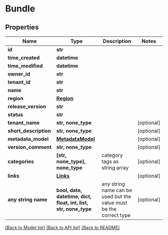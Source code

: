 # Bundle


## Properties
Name | Type | Description | Notes
------------ | ------------- | ------------- | -------------
**id** | **str** |  | 
**time_created** | **datetime** |  | 
**time_modified** | **datetime** |  | 
**owner_id** | **str** |  | 
**tenant_id** | **str** |  | 
**name** | **str** |  | 
**region** | [**Region**](Region.md) |  | 
**release_version** | **str** |  | 
**status** | **str** |  | 
**tenant_name** | **str, none_type** |  | [optional] 
**short_description** | **str, none_type** |  | [optional] 
**metadata_model** | [**MetadataModel**](MetadataModel.md) |  | [optional] 
**version_comment** | **str, none_type** |  | [optional] 
**categories** | **[str, none_type], none_type** | category tags as string array | [optional] 
**links** | [**Links**](Links.md) |  | [optional] 
**any string name** | **bool, date, datetime, dict, float, int, list, str, none_type** | any string name can be used but the value must be the correct type | [optional]

[[Back to Model list]](../README.md#documentation-for-models) [[Back to API list]](../README.md#documentation-for-api-endpoints) [[Back to README]](../README.md)


